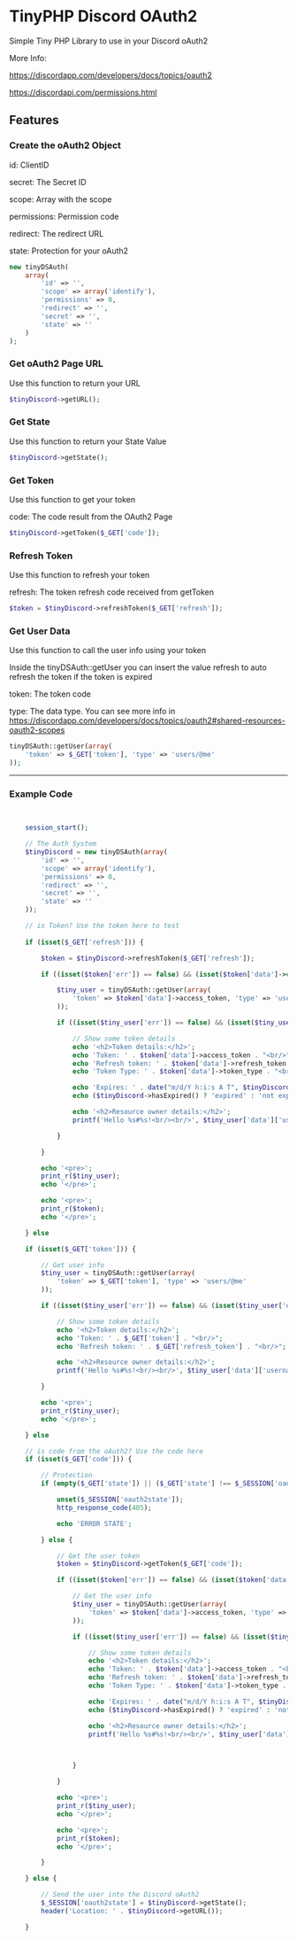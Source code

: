 # TinyPHP Discord OAuth2
Simple Tiny PHP Library to use in your Discord oAuth2

More Info:

https://discordapp.com/developers/docs/topics/oauth2

https://discordapi.com/permissions.html

## Features

### Create the oAuth2 Object

id: ClientID

secret: The Secret ID

scope: Array with the scope

permissions: Permission code

redirect: The redirect URL

state: Protection for your oAuth2

```php 
new tinyDSAuth(
    array(
        'id' => '',
        'scope' => array('identify'),
        'permissions' => 0,
        'redirect' => '',
        'secret' => '',
        'state' => ''
    )
); 
```

### Get oAuth2 Page URL

Use this function to return your URL

```php
$tinyDiscord->getURL();
```

### Get State

Use this function to return your State Value

```php
$tinyDiscord->getState();
```

### Get Token

Use this function to get your token

code: The code result from the OAuth2 Page

```php
$tinyDiscord->getToken($_GET['code']);
```

### Refresh Token

Use this function to refresh your token

refresh: The token refresh code received from getToken

```php
$token = $tinyDiscord->refreshToken($_GET['refresh']);
```

### Get User Data

Use this function to call the user info using your token

Inside the tinyDSAuth::getUser you can insert the value refresh to auto refresh the token if the token is expired

token: The token code

type: The data type. You can see more info in https://discordapp.com/developers/docs/topics/oauth2#shared-resources-oauth2-scopes 

```php
tinyDSAuth::getUser(array(
    'token' => $_GET['token'], 'type' => 'users/@me'
));
```

<hr>

### Example Code

```php


    session_start();

    // The Auth System
    $tinyDiscord = new tinyDSAuth(array(
        'id' => '',
        'scope' => array('identify'),
        'permissions' => 0,
        'redirect' => '',
        'secret' => '',
        'state' => ''
    ));

    // is Token? Use the token here to test
    
    if (isset($_GET['refresh'])) {

        $token = $tinyDiscord->refreshToken($_GET['refresh']);

        if ((isset($token['err']) == false) && (isset($token['data']->error) == false)) {

            $tiny_user = tinyDSAuth::getUser(array(
                'token' => $token['data']->access_token, 'type' => 'users/@me'
            ));

            if ((isset($tiny_user['err']) == false) && (isset($tiny_user['data']->error) == false)) {

                // Show some token details
                echo '<h2>Token details:</h2>';
                echo 'Token: ' . $token['data']->access_token . "<br/>";
                echo 'Refresh token: ' . $token['data']->refresh_token . "<br/>";
                echo 'Token Type: ' . $token['data']->token_type . "<br/>";

                echo 'Expires: ' . date("m/d/Y h:i:s A T", $tinyDiscord->getExpiration()) . " - ";
                echo ($tinyDiscord->hasExpired() ? 'expired' : 'not expired') . "<br/>";

                echo '<h2>Resource owner details:</h2>';
                printf('Hello %s#%s!<br/><br/>', $tiny_user['data']['username'], $tiny_user['data']['discriminator']);

            }

        }

        echo '<pre>';
        print_r($tiny_user);
        echo '</pre>';

        echo '<pre>';
        print_r($token);
        echo '</pre>';

    } else

    if (isset($_GET['token'])) {

        // Get user info
        $tiny_user = tinyDSAuth::getUser(array(
            'token' => $_GET['token'], 'type' => 'users/@me'
        ));

        if ((isset($tiny_user['err']) == false) && (isset($tiny_user['data']->error) == false)) {

            // Show some token details
            echo '<h2>Token details:</h2>';
            echo 'Token: ' . $_GET['token'] . "<br/>";
            echo 'Refresh token: ' . $_GET['refresh_token'] . "<br/>";

            echo '<h2>Resource owner details:</h2>';
            printf('Hello %s#%s!<br/><br/>', $tiny_user['data']['username'], $tiny_user['data']['discriminator']);

        }

        echo '<pre>';
        print_r($tiny_user);
        echo '</pre>';

    } else

    // is code from the oAuth2? Use the code here
    if (isset($_GET['code'])) {

        // Protection
        if (empty($_GET['state']) || ($_GET['state'] !== $_SESSION['oauth2state'])) {

            unset($_SESSION['oauth2state']);
            http_response_code(405);

            echo 'ERROR STATE';

        } else {

            // Get the user token
            $token = $tinyDiscord->getToken($_GET['code']);

            if ((isset($token['err']) == false) && (isset($token['data']->error) == false)) {

                // Get the user info
                $tiny_user = tinyDSAuth::getUser(array(
                    'token' => $token['data']->access_token, 'type' => 'users/@me'
                ));

                if ((isset($tiny_user['err']) == false) && (isset($tiny_user['data']->error) == false)) {

                    // Show some token details
                    echo '<h2>Token details:</h2>';
                    echo 'Token: ' . $token['data']->access_token . "<br/>";
                    echo 'Refresh token: ' . $token['data']->refresh_token . "<br/>";
                    echo 'Token Type: ' . $token['data']->token_type . "<br/>";

                    echo 'Expires: ' . date("m/d/Y h:i:s A T", $tinyDiscord->getExpiration()) . " - ";
                    echo ($tinyDiscord->hasExpired() ? 'expired' : 'not expired') . "<br/>";

                    echo '<h2>Resource owner details:</h2>';
                    printf('Hello %s#%s!<br/><br/>', $tiny_user['data']['username'], $tiny_user['data']['discriminator']);



                }

            }

            echo '<pre>';
            print_r($tiny_user);
            echo '</pre>';

            echo '<pre>';
            print_r($token);
            echo '</pre>';

        }

    } else {

        // Send the user into the Discord oAuth2
        $_SESSION['oauth2state'] = $tinyDiscord->getState();
        header('Location: ' . $tinyDiscord->getURL());

    }


```